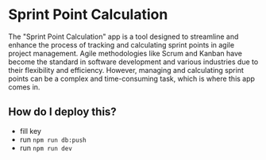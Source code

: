 # Sprint Point Calculation
The "Sprint Point Calculation" app is a tool designed to streamline and enhance the process of tracking and calculating sprint points in agile project management.
Agile methodologies like Scrum and Kanban have become the standard in software development and various industries due to their flexibility and efficiency.
However, managing and calculating sprint points can be a complex and time-consuming task, which is where this app comes in.

## How do I deploy this?

- fill key
- run `npm run db:push`
- run `npm run dev` 

